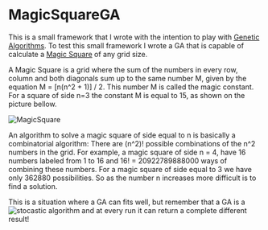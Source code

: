 # MagicSquareGA

This is a small framework that I wrote with the intention to play with [Genetic Algorithms](https://en.wikipedia.org/wiki/Genetic_algorithm). To test this small framework I wrote a GA that is capable of calculate a [Magic Square](https://en.wikipedia.org/wiki/Magic_square) of any grid size. 

A Magic Square is a grid where the sum of the numbers in every row, column and both diagonals sum up to the same number M, given by the equation M = [n(n^2 + 1)] / 2. This number M is called the magic constant. For a square of side n=3 the constant M is equal to 15, as shown on the picture bellow.

![ MagicSquare ](https://upload.wikimedia.org/wikipedia/commons/e/e4/Magicsquareexample.svg)

An algorithm to solve a magic square of side equal to n is basically a combinatorial algorithm: There are (n^2)! possible combinations of the n^2 numbers in the grid. For example, a magic square of side n = 4, have 16 numbers labeled from 1 to 16 and 16! = 20922789888000 ways of combining these numbers. For a magic square of side equal to 3 we have only 362880 possibilities. So as the number n increases more difficult is to find a solution.

This is a situation where a GA can fits well, but remember that a GA is a ![stocastic algorithm](https://en.wikipedia.org/wiki/Stochastic_optimization) and at every run it can return a complete different result!


